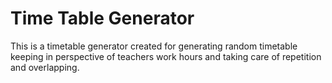 # Time Table Generator
This is a timetable generator created for generating random timetable keeping in perspective of teachers work hours and taking care of repetition and overlapping.